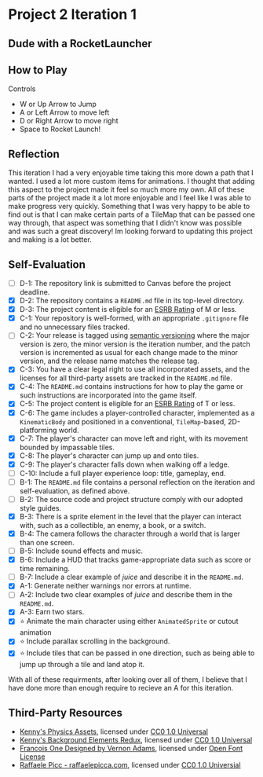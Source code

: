 # Project 2 Iteration 1

## Dude with a RocketLauncher

## How to Play



Controls
- W or Up Arrow to Jump
- A or Left Arrow to move left
- D or Right Arrow to move right
- Space to Rocket Launch!

## Reflection

This iteration I had a very enjoyable time taking this more down a path that I wanted. I used a lot more custom items for animations. I thought that adding this aspect to the project made it feel so much more my own. All of these parts of the project made it a lot more enjoyable and I feel like I was able to make progress very quickly. Something that I was very happy to be able to find out is that I can make certain parts of a TileMap that can be passed one way through, that aspect was something that I didn't know was possible and was such a great discovery! Im looking forward to updating this project and making is a lot better.

## Self-Evaluation

- [ ] D-1: The repository link is submitted to Canvas before the project deadline.
- [X] D-2: The repository contains a <code>README.md</code> file in its top-level directory.
- [X] D-3: The project content is eligible for an <a href="https://www.esrb.org/ratings-guide/">ESRB Rating</a> of M or less.
- [X] C-1: Your repository is well-formed, with an appropriate <code>.gitignore</code> file and no unnecessary files tracked.
- [ ] C-2: Your release is tagged using <a href="https://semver.org/">semantic versioning</a> where the major version is zero, the minor version is the iteration number, and the patch version is incremented as usual for each change made to the minor version, and the release name matches the release tag.
- [X] C-3: You have a clear legal right to use all incorporated assets, and the licenses for all third-party assets are tracked in the <code>README.md</code> file.
- [X] C-4: The <code>README.md</code> contains instructions for how to play the game or such instructions are incorporated into the game itself.
- [X] C-5: The project content is eligible for an <a href="https://www.esrb.org/ratings-guide/">ESRB Rating</a> of T or less.
- [X] C-6: The game includes a player-controlled character, implemented as a <code>KinematicBody</code> and positioned in a conventional, <code>TileMap</code>-based, 2D-platforming world.
- [X] C-7: The player's character can move left and right, with its movement bounded by impassable tiles.
- [X] C-8: The player's character can jump up and onto tiles.
- [X] C-9: The player's character falls down when walking off a ledge.
- [ ] C-10: Include a full player experience loop: title, gameplay, end.
- [ ] B-1: The <code>README.md</code> file contains a personal reflection on the iteration and self-evaluation, as defined above.
- [ ] B-2: The source code and project structure comply with our adopted style guides.
- [X] B-3: There is a sprite element in the level that the player can interact with, such as a collectible, an enemy, a book, or a switch.
- [X] B-4: The camera follows the character through a world that is larger than one screen.
- [ ] B-5: Include sound effects and music.
- [X] B-6: Include a HUD that tracks game-appropriate data such as score or time remaining.
- [ ] B-7: Include a clear example of <em>juice</em> and describe it in the <code>README.md</code>.
- [X] A-1: Generate neither warnings nor errors at runtime.
- [ ] A-2: Include two clear examples of <em>juice</em> and describe them in the <code>README.md</code>.
- [X] A-3: Earn two stars.
- [X] ⭐ Animate the main character using either <code>AnimatedSprite</code> or cutout animation
- [X] ⭐ Include parallax scrolling in the background.
- [X] ⭐ Include tiles that can be passed in one direction, such as being able to jump up through a tile and land atop it.

With all of these requirments, after looking over all of them, I believe that I have done more than enough require to recieve an A for this iteration.

## Third-Party Resources

- [Kenny's Physics Assets](https://kenney.nl/assets/physics-assets), licensed under [CC0 1.0 Universal](https://creativecommons.org/publicdomain/zero/1.0/)
- [Kenny's Background Elements Redux](https://kenney.nl/assets/background-elements-redux), licensed under 
[CC0 1.0 Universal](https://creativecommons.org/publicdomain/zero/1.0/)
- [Francois One Designed by Vernon Adams](https://fonts.google.com/specimen/Francois+One#standard-styles), licensed under [Open Font License](https://scripts.sil.org/cms/scripts/page.php?site_id=nrsi&id=OFL)
- [Raffaele Picc - raffaelepicca.com](https://github.com/RPicster/Godot-particle-and-vfx-textures), licensed under [CC0 1.0 Universial](https://github.com/RPicster/Godot-particle-and-vfx-textures/blob/main/LICENSE)